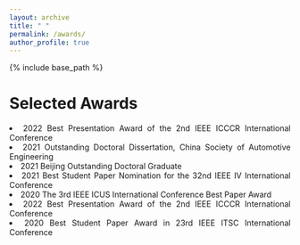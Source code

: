 ```yaml
---
layout: archive
title: " "
permalink: /awards/
author_profile: true
---
```


{% include base_path %}

Selected Awards
======
<li style="text-align: justify;">2022 Best Presentation Award of the 2nd IEEE ICCCR International Conference</li>
<li style="text-align: justify;">2021 Outstanding Doctoral Dissertation, China Society of Automotive Engineering</li>
<li style="text-align: justify;">2021 Beijing Outstanding Doctoral Graduate</li>
<li style="text-align: justify;">2021 Best Student Paper Nomination for the 32nd IEEE IV International Conference</li>
<li style="text-align: justify;">2020 The 3rd IEEE ICUS International Conference Best Paper Award</li>
<li style="text-align: justify;">2022 Best Presentation Award of the 2nd IEEE ICCCR International Conference</li>
<li style="text-align: justify;">2020 Best Student Paper Award in 23rd IEEE ITSC International Conference</li>



<!-- Publications
======
  <ul>{% for post in site.publications %}
    {% include archive-single-cv.html %}
  {% endfor %}</ul> -->

  
<!-- Teaching
======
  <ul>{% for post in site.teaching %}
    {% include archive-single-cv.html %}
  {% endfor %}</ul> -->
  

